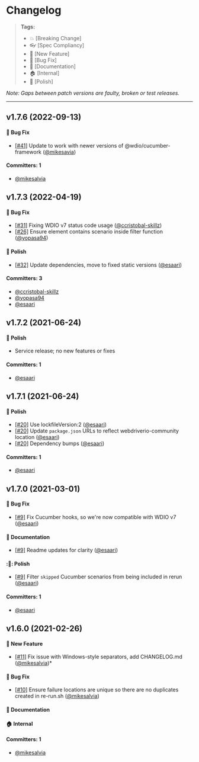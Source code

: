 # Changelog

> **Tags:**
> - :boom:       [Breaking Change]
> - :eyeglasses: [Spec Compliancy]
> - :rocket:     [New Feature]
> - :bug:        [Bug Fix]
> - :memo:       [Documentation]
> - :house:      [Internal]
> - :nail_care:  [Polish]

_Note: Gaps between patch versions are faulty, broken or test releases._

---
## v1.7.6 (2022-09-13)
#### :bug: Bug Fix
* [[#41]](https://github.com/webdriverio-community/wdio-rerun-service/pull/41) Update to work with newer versions of @wdio/cucumber-framework ([@mikesavia](https://github.com/mikesavia))

#### Committers: 1
- [@mikesalvia](https://github.com/mikesalvia)

## v1.7.3 (2022-04-19)
#### :bug: Bug Fix
* [[#31]](https://github.com/webdriverio-community/wdio-rerun-service/pull/31) Fixing WDIO v7 status code usage ([@ccristobal-skillz](https://github.com/ccristobal-skillz))
* [[#26]](https://github.com/webdriverio-community/wdio-rerun-service/pull/26) Ensure element contains scenario inside filter function ([@yopasa94](https://github.com/yopasa94))

#### :nail_care: Polish
* [[#32]](https://github.com/webdriverio-community/wdio-rerun-service/pull/32) Update dependencies, move to fixed static versions ([@esaari](https://github.com/esaari))

#### Committers: 3
- [@ccristobal-skillz](https://github.com/ccristobal-skillz)
- [@yopasa94](https://github.com/yopasa94)
- [@esaari](https://github.com/esaari)


## v1.7.2 (2021-06-24)

#### :nail_care: Polish
* Service release; no new features or fixes 

#### Committers: 1
- [@esaari](https://github.com/esaari)

## v1.7.1 (2021-06-24)

#### :nail_care: Polish
* [[#20]](https://github.com/webdriverio-community/wdio-rerun-service/pull/20) Use lockfileVersion:2 ([@esaari](https://github.com/esaari))
* [[#20]](https://github.com/webdriverio-community/wdio-rerun-service/pull/20) Update `package.json` URLs to reflect webdriverio-community location ([@esaari](https://github.com/esaari))
* [[#20]](https://github.com/webdriverio-community/wdio-rerun-service/pull/20) Dependency bumps ([@esaari](https://github.com/esaari))

#### Committers: 1
- [@esaari](https://github.com/esaari)

## v1.7.0 (2021-03-01)

#### :bug: Bug Fix
* [[#9]](https://github.com/webdriverio-community/wdio-rerun-service/pull/9) Fix Cucumber hooks, so we're now compatible with WDIO v7 ([@esaari](https://github.com/esaari))
#### :memo: Documentation
* [[#9]](https://github.com/webdriverio-community/wdio-rerun-service/pull/9) Readme updates for clarity ([@esaari](https://github.com/esaari))
#### ::nail_care:: Polish
* [[#9]](https://github.com/webdriverio-community/wdio-rerun-service/pull/9) Filter `skipped` Cucumber scenarios from being included in rerun ([@esaari](https://github.com/esaari))

#### Committers: 1
- [@esaari](https://github.com/esaari)

## v1.6.0 (2021-02-26)

#### :rocket: New Feature
* [[#11]](https://github.com/webdriverio-community/wdio-rerun-service/pull/11) Fix issue with Windows-style separators, add CHANGELOG.md ([@mikesalvia](https://github.com/mikesalvia))*
#### :bug: Bug Fix
* [[#10]](https://github.com/webdriverio-community/wdio-rerun-service/pull/10) Ensure failure locations are unique so there are no duplicates created in re-run.sh ([@mikesalvia](https://github.com/mikesalvia))
#### :memo: Documentation
#### :house: Internal

#### Committers: 1
- [@mikesalvia](https://github.com/mikesalvia)
